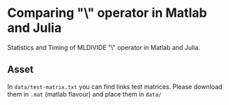 # Comparing "\\" operator in Matlab and Julia
Statistics and Timing of MLDIVIDE "\\" operator in Matlab and Julia.

## Asset
In `data/test-matrix.txt` you can find links test matrices.
Please download them in `.mat` (matlab flavour) and place them in `data/`


